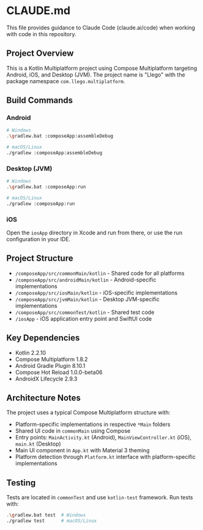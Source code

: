 # CLAUDE.md

This file provides guidance to Claude Code (claude.ai/code) when working with code in this repository.

## Project Overview

This is a Kotlin Multiplatform project using Compose Multiplatform targeting Android, iOS, and Desktop (JVM). The project name is "Llego" with the package namespace `com.llego.multiplatform`.

## Build Commands

### Android
```bash
# Windows
.\gradlew.bat :composeApp:assembleDebug

# macOS/Linux  
./gradlew :composeApp:assembleDebug
```

### Desktop (JVM)
```bash
# Windows
.\gradlew.bat :composeApp:run

# macOS/Linux
./gradlew :composeApp:run
```

### iOS
Open the `iosApp` directory in Xcode and run from there, or use the run configuration in your IDE.

## Project Structure

- `/composeApp/src/commonMain/kotlin` - Shared code for all platforms
- `/composeApp/src/androidMain/kotlin` - Android-specific implementations
- `/composeApp/src/iosMain/kotlin` - iOS-specific implementations  
- `/composeApp/src/jvmMain/kotlin` - Desktop JVM-specific implementations
- `/composeApp/src/commonTest/kotlin` - Shared test code
- `/iosApp` - iOS application entry point and SwiftUI code

## Key Dependencies

- Kotlin 2.2.10
- Compose Multiplatform 1.8.2
- Android Gradle Plugin 8.10.1
- Compose Hot Reload 1.0.0-beta06
- AndroidX Lifecycle 2.9.3

## Architecture Notes

The project uses a typical Compose Multiplatform structure with:
- Platform-specific implementations in respective `*Main` folders
- Shared UI code in `commonMain` using Compose
- Entry points: `MainActivity.kt` (Android), `MainViewController.kt` (iOS), `main.kt` (Desktop)
- Main UI component in `App.kt` with Material 3 theming
- Platform detection through `Platform.kt` interface with platform-specific implementations

## Testing

Tests are located in `commonTest` and use `kotlin-test` framework. Run tests with:
```bash
.\gradlew.bat test  # Windows
./gradlew test      # macOS/Linux
```